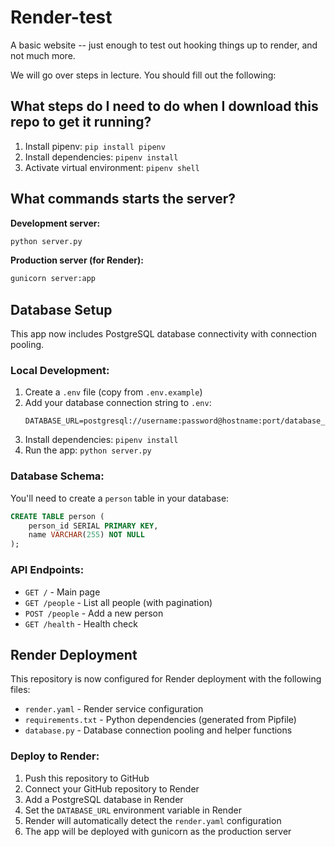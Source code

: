# Render-test
A basic website -- just enough to test out hooking things up to render, and not much more.

We will go over steps in lecture. You should fill out the following:

## What steps do I need to do when I download this repo to get it running?

1. Install pipenv: `pip install pipenv`
2. Install dependencies: `pipenv install`
3. Activate virtual environment: `pipenv shell`

## What commands starts the server?

**Development server:**
```bash
python server.py
```

**Production server (for Render):**
```bash
gunicorn server:app
```

## Database Setup

This app now includes PostgreSQL database connectivity with connection pooling.

### Local Development:
1. Create a `.env` file (copy from `.env.example`)
2. Add your database connection string to `.env`:
   ```
   DATABASE_URL=postgresql://username:password@hostname:port/database_name
   ```
3. Install dependencies: `pipenv install`
4. Run the app: `python server.py`

### Database Schema:
You'll need to create a `person` table in your database:
```sql
CREATE TABLE person (
    person_id SERIAL PRIMARY KEY,
    name VARCHAR(255) NOT NULL
);
```

### API Endpoints:
- `GET /` - Main page
- `GET /people` - List all people (with pagination)
- `POST /people` - Add a new person
- `GET /health` - Health check

## Render Deployment

This repository is now configured for Render deployment with the following files:
- `render.yaml` - Render service configuration
- `requirements.txt` - Python dependencies (generated from Pipfile)
- `database.py` - Database connection pooling and helper functions

### Deploy to Render:
1. Push this repository to GitHub
2. Connect your GitHub repository to Render
3. Add a PostgreSQL database in Render
4. Set the `DATABASE_URL` environment variable in Render
5. Render will automatically detect the `render.yaml` configuration
6. The app will be deployed with gunicorn as the production server